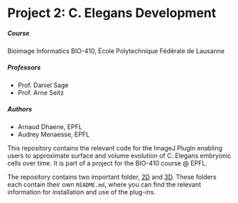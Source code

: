 # Project 2: C. Elegans Development

##### Course

Bioimage Informatics BIO-410, École Polytechnique Fédérale de Lausanne

##### Professors
* Prof. Daniel Sage
* Prof. Arne Seitz

##### Authors
* Arnaud Dhaene, EPFL
* Audrey Menaesse, EPFL

This repository contains the relevant code for the ImageJ PlugIn enabling users to approximate surface and volume evolution of C. Elegans embryonic cells over time. It is part of a project for the BIO-410 course @ EPFL.

The repository contains two important folder, [2D](https://github.com/arnauddhaene/CElegansDev/tree/master/2D) and [3D](https://github.com/arnauddhaene/CElegansDev/tree/master/3D). These folders each contain their own `README.md`, where you can find the relevant information for installation and use of the plug-ins.
